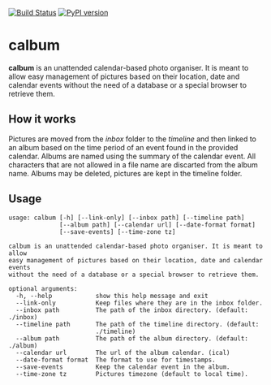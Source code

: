 [![Build Status](https://travis-ci.org/JoProvost/calbum.svg?branch=master)](https://travis-ci.org/JoProvost/calbum)
[![PyPI version](https://badge.fury.io/py/calbum.svg)](http://badge.fury.io/py/calbum)

calbum
======

__calbum__ is an unattended calendar-based photo organiser. It is meant to allow
easy management of pictures based on their location, date and calendar events
without the need of a database or a special browser to retrieve them.

How it works
------------

Pictures are moved from the _inbox_ folder to the _timeline_ and then linked to
an album based on the time period of an event found in the provided calendar.
Albums are named using the summary of the calendar event.  All characters that
are not allowed in a file name are discarted from the album name. Albums may
be deleted, pictures are kept in the timeline folder.

Usage
-----

    usage: calbum [-h] [--link-only] [--inbox path] [--timeline path]
                  [--album path] [--calendar url] [--date-format format]
                  [--save-events] [--time-zone tz]
    
    calbum is an unattended calendar-based photo organiser. It is meant to allow
    easy management of pictures based on their location, date and calendar events
    without the need of a database or a special browser to retrieve them.

    optional arguments:
      -h, --help            show this help message and exit
      --link-only           Keep files where they are in the inbox folder.
      --inbox path          The path of the inbox directory. (default: ./inbox)
      --timeline path       The path of the timeline directory. (default:
                            ./timeline)
      --album path          The path of the album directory. (default: ./album)
      --calendar url        The url of the album calendar. (ical)
      --date-format format  The format to use for timestamps.
      --save-events         Keep the calendar event in the album.
      --time-zone tz        Pictures timezone (default to local time).
